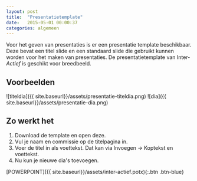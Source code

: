 ```yaml
---
layout: post
title:  "Presentatietemplate"
date:   2015-05-01 00:00:37
categories: algemeen
---
```

Voor het geven van presentaties is er een presentatie template beschikbaar. Deze bevat een titel slide en een standaard
 slide die gebruikt kunnen worden voor het maken van presentaties. De presentatietemplate van Inter-*Actief* is geschikt
 voor breedbeeld.

Voorbeelden
-----------
![titeldia]({{ site.baseurl}}/assets/presentatie-titeldia.png)
![dia]({{ site.baseurl}}/assets/presentatie-dia.png)

Zo werkt het
------------
1. Download de template en open deze.
2. Vul je naam en commissie op de titelpagina in.
3. Voer de titel in als voettekst. Dat kan via Invoegen -> Koptekst en voettekst.
4. Nu kun je nieuwe dia's toevoegen.

[POWERPOINT]({{ site.baseurl}}/assets/inter-actief.potx){:.btn .btn-blue}